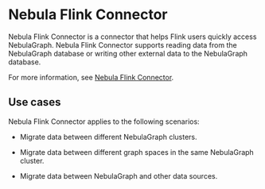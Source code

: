 
# Nebula Flink Connector

Nebula Flink Connector is a connector that helps Flink users quickly access NebulaGraph. Nebula Flink Connector supports reading data from the NebulaGraph database or writing other external data to the NebulaGraph database.

For more information, see [Nebula Flink Connector](https://github.com/vesoft-inc/nebula-flink-connector).

## Use cases

Nebula Flink Connector applies to the following scenarios:

* Migrate data between different NebulaGraph clusters.

* Migrate data between different graph spaces in the same NebulaGraph cluster.

* Migrate data between NebulaGraph and other data sources.